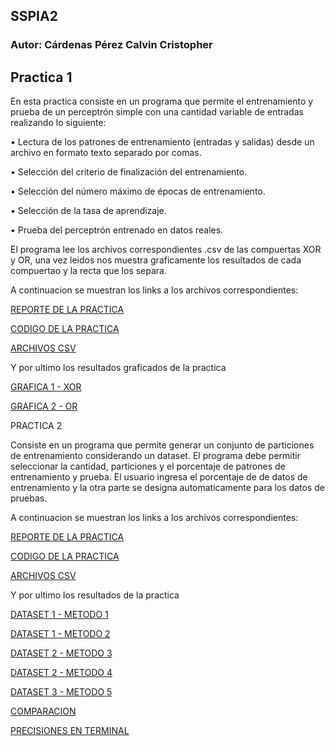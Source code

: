 ## SSPIA2
### Autor: Cárdenas Pérez Calvin Cristopher

## Practica 1
En esta practica consiste en un programa que permite el entrenamiento y prueba de un perceptrón simple con una cantidad variable de entradas realizando lo siguiente:

• Lectura de los patrones de entrenamiento (entradas y salidas) desde un archivo en formato
texto separado por comas.

• Selección del criterio de finalización del entrenamiento.

• Selección del número máximo de épocas de entrenamiento.

• Selección de la tasa de aprendizaje.

• Prueba del perceptrón entrenado en datos reales.

El programa lee los archivos correspondientes .csv de las compuertas XOR y OR, una vez leidos nos muestra graficamente los resultados de cada compuertao y la recta que los separa.

A continuacion se muestran los links a los archivos correspondientes:

[REPORTE DE LA PRACTICA](https://github.com/KelvinD10S/SSPIA2/blob/master/ReportedePerceptronSimple.pdf#hash)

[CODIGO DE LA PRACTICA](https://github.com/KelvinD10S/SSPIA2/blob/master/PracticeNo1.py#hash)

[ARCHIVOS CSV](https://github.com/KelvinD10S/SSPIA2/blob/master/ArchivosCSV#hash)

Y por ultimo los resultados graficados de la practica

[GRAFICA 1 - XOR](https://github.com/KelvinD10S/SSPIA2/blob/37f2bcefc06bd8abd168384ebe1da1eebe93e31f/Resultados/XOR.png)

[GRAFICA 2 - OR](https://github.com/KelvinD10S/SSPIA2/blob/37f2bcefc06bd8abd168384ebe1da1eebe93e31f/Resultados/OR.png)

PRACTICA 2

Consiste en un programa que permite generar un conjunto de particiones de entrenamiento considerando un dataset. El programa debe permitir seleccionar la cantidad, particiones y el porcentaje de patrones de entrenamiento y prueba. El usuario ingresa el porcentaje de de datos de entrenamiento y la otra parte se designa automaticamente para los datos de pruebas.

A continuacion se muestran los links a los archivos correspondientes:

[REPORTE DE LA PRACTICA](https://github.com/KelvinD10S/SSPIA2/blob/master/ReportedePractica2.pdf#hash)

[CODIGO DE LA PRACTICA](https://github.com/KelvinD10S/SSPIA2/blob/master/PracticeNo2.py#hash)

[ARCHIVOS CSV](https://github.com/KelvinD10S/SSPIA2/blob/master/ArchivosCSV#hash)

Y por ultimo los resultados de la practica

[DATASET 1 - METODO 1](https://github.com/KelvinD10S/SSPIA2/blob/877528099e02195c2a4af60c52808e982ce2d141/Resultados/Practica2/Metodo1.png)

[DATASET 1 - METODO 2](https://github.com/KelvinD10S/SSPIA2/blob/877528099e02195c2a4af60c52808e982ce2d141/Resultados/Practica2/Metodo2.png)

[DATASET 2 - METODO 3](https://github.com/KelvinD10S/SSPIA2/blob/877528099e02195c2a4af60c52808e982ce2d141/Resultados/Practica2/Metodo3.png)

[DATASET 2 - METODO 4](https://github.com/KelvinD10S/SSPIA2/blob/877528099e02195c2a4af60c52808e982ce2d141/Resultados/Practica2/Metodo4.png)

[DATASET 3 - METODO 5](https://github.com/KelvinD10S/SSPIA2/blob/877528099e02195c2a4af60c52808e982ce2d141/Resultados/Practica2/Metodo5.png)

[COMPARACION](https://github.com/KelvinD10S/SSPIA2/blob/877528099e02195c2a4af60c52808e982ce2d141/Resultados/Practica2/GraficaComparacion.png)

[PRECISIONES EN TERMINAL](https://github.com/KelvinD10S/SSPIA2/blob/877528099e02195c2a4af60c52808e982ce2d141/Resultados/Practica2/Precisiones.png)




